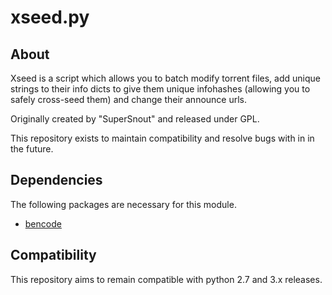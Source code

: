 # xseed.py
## About
Xseed is a script which allows you to batch modify torrent files, add unique strings to their info dicts to give them unique infohashes (allowing you to safely cross-seed them) and change their announce urls.

Originally created by "SuperSnout" and released under GPL.

This repository exists to maintain compatibility and resolve bugs with in in the future.

## Dependencies
The following packages are necessary for this module.
* [bencode](https://pypi.python.org/pypi/bencode)

## Compatibility
This repository aims to remain compatible with python 2.7 and 3.x releases.